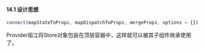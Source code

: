 #### 14.1 设计思想

```javascript
connect(mapStateToProps, mapDispatchToProps, mergeProps, options = {})
```

Provider祖江将Store对象包装在顶层容器中，这样就可以被其子组件继承使用了。